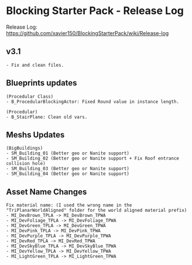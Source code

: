 # Blocking Starter Pack - Release Log
Release Log: https://github.com/xavier150/BlockingStarterPack/wiki/Release-log

## v3.1
	- Fix and clean files.

## Blueprints updates
	(Procedular Class)
	- B_ProcedularBlockingActor: Fixed Round value in instance length.
	
	(Procedular)
	- B_StairPlane: Clean old vars.
	
## Meshs Updates

	(BigBuildings)
	- SM_Building_01 (Better geo or Nanite support)
	- SM_Building_02 (Better geo or Nanite support + Fix Roof entrance collision hole)
	- SM_Building_03 (Better geo or Nanite support)
	- SM_Building_04 (Better geo or Nanite support)

## Asset Name Changes
	Fix material name: (I used the wrong name in the "TriPlanarWorldAligned" folder for the world aligned material prefix)
	- MI_DevBrown_TPLA -> MI_DevBrown_TPWA
	- MI_DevFoliage_TPLA -> MI_DevFoliage_TPWA
	- MI_DevGreen_TPLA -> MI_DevGreen_TPWA
	- MI_DevPink_TPLA -> MI_DevPink_TPWA
	- MI_DevPurple_TPLA -> MI_DevPurple_TPWA
	- MI_DevRed_TPLA -> MI_DevRed_TPWA
	- MI_DevSkyBlue_TPLA -> MI_DevSkyBlue_TPWA
	- MI_DevYellow_TPLA -> MI_DevYellow_TPWA
	- MI_LightGreen_TPLA -> MI_LightGreen_TPWA




